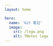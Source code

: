 ```yaml
---
layout: home

hero:
  name: 'Git 笔记'
  image:
    src: /logo.png
    alt: TNotes logo
---
```


<SidebarCard pending />
